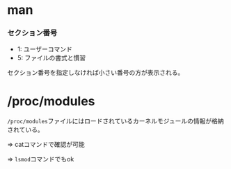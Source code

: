 # man

### セクション番号

- 1: ユーザーコマンド
- 5: ファイルの書式と慣習

セクション番号を指定しなければ小さい番号の方が表示される。

# /proc/modules

`/proc/modules`ファイルにはロードされているカーネルモジュールの情報が格納されている。

=> catコマンドで確認が可能

=> `lsmod`コマンドでもok

